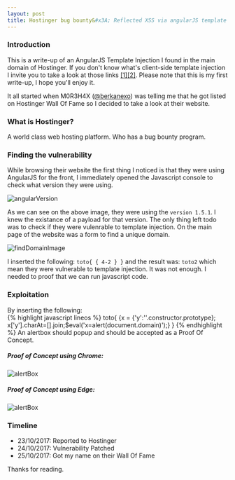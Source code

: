 ```yaml
---
layout: post
title: Hostinger bug bounty&#x3A; Reflected XSS via angularJS template injection 
---
```


### Introduction 
This is a write-up of  an AngularJS Template Injection  I found in the main domain of Hostinger. If you don't know what's client-side template injection I invite you to take a look at those links [[1]](https://portswigger.net/kb/issues/00200308_client-side-template-injection)[[2]](https://blog.portswigger.net/2016/01/xss-without-html-client-side-template.html). Please note that this is my first write-up, I hope you'll enjoy it.

It all started when M0R3H4X ([@berkanexo]("https://twitter.com/berkanexo")) was telling me that he got listed on Hostinger Wall Of Fame so I decided to take a look at their website.

### What is Hostinger?
A world class web hosting platform. Who has a bug bounty program.

### Finding the vulnerability
While browsing their website the first thing I noticed is that they were using AngularJS for the front, I immediately opened the Javascript console to check what version they were using.  

![angularVersion]({{"/images/angularVersion.png"}})   

As we can see on the above image, they were using the ```version 1.5.1```. I knew the existance of a payload for that version. The only thing left todo was to check if they were vulenrable to template injection. On the main page of the website was a form to find a unique domain. 

![findDomainImage]({{"/images/findDomain.png"}})  

I inserted the following: ```toto{ { 4-2 } }``` and the result was: ```toto2``` which mean they were vulnerable to template injection. It was not enough. I needed to proof that we can run javascript code.   

### Exploitation
By inserting the following:   
{% highlight javascript lineos %}
 toto{ {x = {'y':''.constructor.prototype}; x['y'].charAt=[].join;$eval('x=alert(document.domain)');} }
{% endhighlight %}
An alertbox should popup and should be accepted as a Proof Of Concept.

##### Proof of Concept  using Chrome:

![alertBox]({{"/images/Hostinger_chrome.png"}})

##### Proof of  Concept using Edge:

![alertBox]({{"/images/Hostinger_edge.png"}})

### Timeline
* 23/10/2017: Reported to Hostinger
* 24/10/2017: Vulnerability Patched
* 25/10/2017: Got my name on their Wall Of Fame

Thanks for reading.
